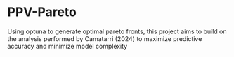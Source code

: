 # PPV-Pareto
Using optuna to generate optimal pareto fronts, this project aims to build on the analysis performed by Camatarri (2024) to maximize predictive accuracy and minimize model complexity

